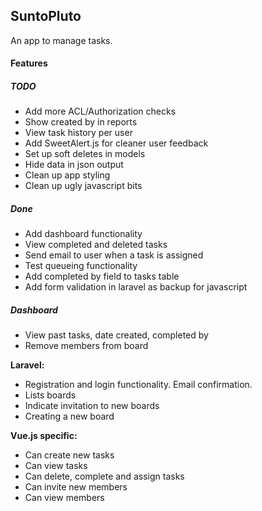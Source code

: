 ## SuntoPluto

An app to manage tasks.

#### Features

##### TODO

* Add more ACL/Authorization checks
* Show created by in reports
* View task history per user
* Add SweetAlert.js for cleaner user feedback
* Set up soft deletes in models
* Hide data in json output
* Clean up app styling
* Clean up ugly javascript bits

##### Done

* Add dashboard functionality
* View completed and deleted tasks
* Send email to user when a task is assigned
* Test queueing functionality
* Add completed by field to tasks table
* Add form validation in laravel as backup for javascript

##### Dashboard

* View past tasks, date created, completed by
* Remove members from board

**Laravel:**

* Registration and login functionality. Email confirmation.
* Lists boards
* Indicate invitation to new boards
* Creating a new board

**Vue.js specific:**

* Can create new tasks
* Can view tasks
* Can delete, complete and assign tasks
* Can invite new members
* Can view members

